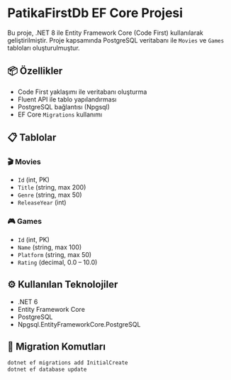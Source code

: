 # PatikaFirstDb EF Core Projesi

Bu proje, .NET 8 ile Entity Framework Core (Code First) kullanılarak geliştirilmiştir. Proje kapsamında PostgreSQL veritabanı ile `Movies` ve `Games` tabloları oluşturulmuştur.

## 📦 Özellikler

- Code First yaklaşımı ile veritabanı oluşturma
- Fluent API ile tablo yapılandırması
- PostgreSQL bağlantısı (Npgsql)
- EF Core `Migrations` kullanımı

## 📋 Tablolar

### 🎬 Movies
- `Id` (int, PK)
- `Title` (string, max 200)
- `Genre` (string, max 50)
- `ReleaseYear` (int)

### 🎮 Games
- `Id` (int, PK)
- `Name` (string, max 100)
- `Platform` (string, max 50)
- `Rating` (decimal, 0.0 – 10.0)

## ⚙️ Kullanılan Teknolojiler
- .NET 6
- Entity Framework Core
- PostgreSQL
- Npgsql.EntityFrameworkCore.PostgreSQL

## 🚀 Migration Komutları

```bash
dotnet ef migrations add InitialCreate
dotnet ef database update
